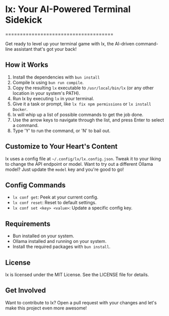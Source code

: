 # lx: Your AI-Powered Terminal Sidekick
=====================================

Get ready to level up your terminal game with lx, the AI-driven command-line assistant that's got your back!

**How it Works**
---------------

1. Install the dependencies with `bun install`
2. Compile lx using `bun run compile`.
2. Copy the resulting `lx` executable to `/usr/local/bin/lx` (or any other location in your system's PATH).
3. Run lx by executing `lx` in your terminal.
4. Give it a task or prompt, like `lx fix npm permissions` or `lx install Docker`.
5. lx will whip up a list of possible commands to get the job done.
6. Use the arrow keys to navigate through the list, and press Enter to select a command.
7. Type 'Y' to run the command, or 'N' to bail out.

**Customize to Your Heart's Content**
-----------------------------------

lx uses a config file at `~/.config/lx/lx.config.json`. Tweak it to your liking to change the API endpoint or model. Want to try out a different Ollama model? Just update the `model` key and you're good to go!

**Config Commands**
-----------------

* `lx conf get`: Peek at your current config.
* `lx conf reset`: Reset to default settings.
* `lx conf set <key> <value>`: Update a specific config key.

**Requirements**
---------------

* Bun installed on your system.
* Ollama installed and running on your system.
* Install the required packages with `bun install`.

**License**
---------

lx is licensed under the MIT License. See the LICENSE file for details.

**Get Involved**
----------------

Want to contribute to lx? Open a pull request with your changes and let's make this project even more awesome!